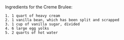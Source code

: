Ingredients for the Creme Brulee:

    1. 1 quart of heavy cream
    2. 1 vanilla bean, which has been split and scrapped
    3. 1 cup of vanilla sugar, divided
    4. 6 large egg yolks
    5. 2 quarts of hot water
